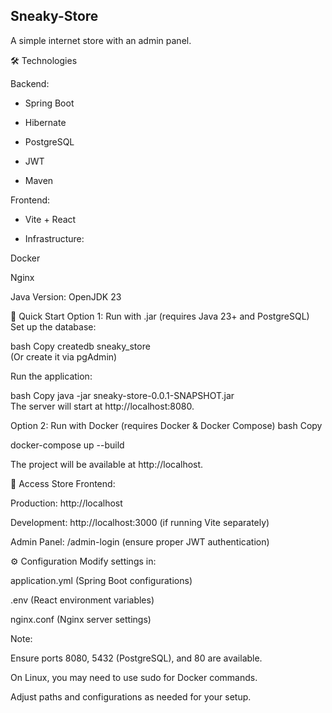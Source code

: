 ## Sneaky-Store
A simple internet store with an admin panel.

🛠 Technologies

Backend:

  - Spring Boot

  - Hibernate

  - PostgreSQL

  - JWT

  - Maven

Frontend:

  - Vite + React

  - Infrastructure:

Docker

Nginx

Java Version: OpenJDK 23

🚀 Quick Start
Option 1: Run with .jar (requires Java 23+ and PostgreSQL)
Set up the database:

bash
Copy
createdb sneaky_store  
(Or create it via pgAdmin)

Run the application:

bash
Copy
java -jar sneaky-store-0.0.1-SNAPSHOT.jar  
The server will start at http://localhost:8080.

Option 2: Run with Docker (requires Docker & Docker Compose)
bash
Copy

docker-compose up --build  

The project will be available at http://localhost.

🔌 Access
Store Frontend:

Production: http://localhost

Development: http://localhost:3000 (if running Vite separately)

Admin Panel: /admin-login (ensure proper JWT authentication)

⚙️ Configuration
Modify settings in:

application.yml (Spring Boot configurations)

.env (React environment variables)

nginx.conf (Nginx server settings)

Note:

Ensure ports 8080, 5432 (PostgreSQL), and 80 are available.

On Linux, you may need to use sudo for Docker commands.

Adjust paths and configurations as needed for your setup.
